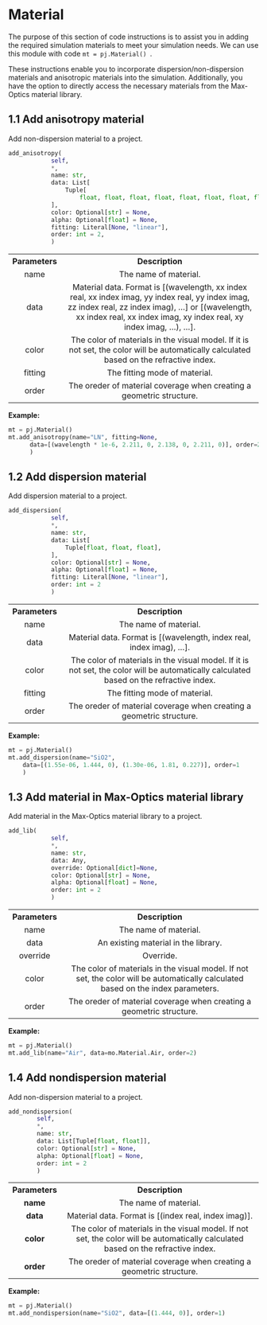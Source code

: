 

# Material

The purpose of this section of code instructions is to assist you in adding the required simulation materials to meet your simulation needs. We can use this module with code `mt = pj.Material() `. 

These instructions enable you to incorporate dispersion/non-dispersion materials and anisotropic materials into the simulation. Additionally, you have the option to directly access the necessary materials from the Max-Optics material library.



## 1.1 Add anisotropy material

Add non-dispersion material to a project.

```python
add_anisotropy(
            self,
            *,
            name: str,
            data: List[
                Tuple[
                    float, float, float, float, float, float, float, float, float, float, float, float, float, float, float, float, float, float, float],
            ],
            color: Optional[str] = None,
            alpha: Optional[float] = None,
            fitting: Literal[None, "linear"],
            order: int = 2,
   			)
```
 <table align="center">
  <tr>
    <th>Parameters</th>
    <th>Description</th>
  </tr>
  <tr>
    <td align="center">name</td>
    <td align="center">The name of material.</td>
  </tr>
  <tr>
    <td align="center">data</td>
    <td align="center">Material data. Format is [(wavelength, xx index real, xx index imag, yy index real, yy index imag, zz index real, zz index imag), …] or [(wavelength, xx index real, xx index imag, xy index real, xy index imag, …), …].</td>
  </tr>
  <tr>
    <td align="center">color</td>
    <td align="center">The color of materials in the visual model. If it is not set, the color will be automatically calculated based on the refractive index.</td>
  </tr>
  <tr>
    <td align="center">fitting</td>
    <td align="center">The fitting mode of material.</td>
  </tr>
  <tr>
    <td align="center">order</td>
    <td align="center">The oreder of material coverage when creating a geometric structure.</td>
  </tr>
</table>

**Example:** 

```python
mt = pj.Material()
mt.add_anisotropy(name="LN", fitting=None,
      data=[(wavelength * 1e-6, 2.211, 0, 2.138, 0, 2.211, 0)], order=2
      )
```



## 1.2 Add dispersion material

Add dispersion material to a project.

```python
add_dispersion(
            self,
            *,
            name: str,
            data: List[
                Tuple[float, float, float],
            ],
            color: Optional[str] = None,
            alpha: Optional[float] = None,
            fitting: Literal[None, "linear"],
            order: int = 2
			)
```
 <table align="center">
  <tr>
    <th>Parameters</th>
    <th>Description</th>
  </tr>
  <tr>
    <td align="center">name</td>
    <td align="center">The name of material.</td>
  </tr>
  <tr>
    <td align="center">data</td>
    <td align="center">Material data. Format is [(wavelength, index real, index imag), …].</td>
  </tr>
  <tr>
    <td align="center">color</td>
    <td align="center">The color of materials in the visual model. If it is not set, the color will be automatically calculated based on the refractive index.</td>
  </tr>
  <tr>
    <td align="center">fitting</td>
    <td align="center">The fitting mode of material.</td>
  </tr>
  <tr>
    <td align="center">order</td>
    <td align="center">The oreder of material coverage when creating a geometric structure.</td>
  </tr>
</table>


**Example:**

```python
mt = pj.Material()
mt.add_dispersion(name="SiO2",
    data=[(1.55e-06, 1.444, 0), (1.30e-06, 1.81, 0.227)], order=1
    )
```



## 1.3 Add material in Max-Optics material library

Add material in the Max-Optics material library to a project.

```python
add_lib(
            self,
            *,
            name: str,
            data: Any,
            override: Optional[dict]=None,
            color: Optional[str] = None,
            alpha: Optional[float] = None,
            order: int = 2
            )
```
 <table align="center">
  <tr>
    <th>Parameters</th>
    <th>Description</th>
  </tr>
  <tr>
    <td align="center">name</td>
    <td align="center">The name of material.</td>
  </tr>
  <tr>
    <td align="center">data</td>
    <td align="center">An existing material in the library.</td>
  </tr>
  <tr>
    <td align="center">override</td>
    <td align="center">Override.</td>
  </tr>
  <tr>
    <td align="center">color</td>
    <td align="center">The color of materials in the visual model. If not set, the color will be automatically calculated based on the index parameters.</td>
  </tr>
  <tr>
    <td align="center">order</td>
    <td align="center">The oreder of material coverage when creating a geometric structure.</td>
  </tr>
</table>

**Example:**

```python
mt = pj.Material()
mt.add_lib(name="Air", data=mo.Material.Air, order=2)
```



## 1.4 Add nondispersion material

Add non-dispersion material to a project.

```python
add_nondispersion(
        self,
        *,
        name: str,
        data: List[Tuple[float, float]],
        color: Optional[str] = None,
        alpha: Optional[float] = None,
        order: int = 2
		)
```
 <table align="center">
  <tr>
    <th>Parameters</th>
    <th>Description</th>
  </tr>
  <tr>
    <td align="center"><strong>name</strong></td>
    <td align="center">The name of material.</td>
  </tr>
  <tr>
    <td align="center"><strong>data</strong></td>
    <td align="center">Material data. Format is [(index real, index imag)].</td>
  </tr>
  <tr>
    <td align="center"><strong>color</strong></td>
    <td align="center">The color of materials in the visual model. If not set, the color will be automatically calculated based on the refractive index.</td>
  </tr>
  <tr>
    <td align="center"><strong>order</strong></td>
    <td align="center">The oreder of material coverage when creating a geometric structure.</td>
  </tr>
</table>


**Example:**

```python
mt = pj.Material()
mt.add_nondispersion(name="SiO2", data=[(1.444, 0)], order=1)
```



